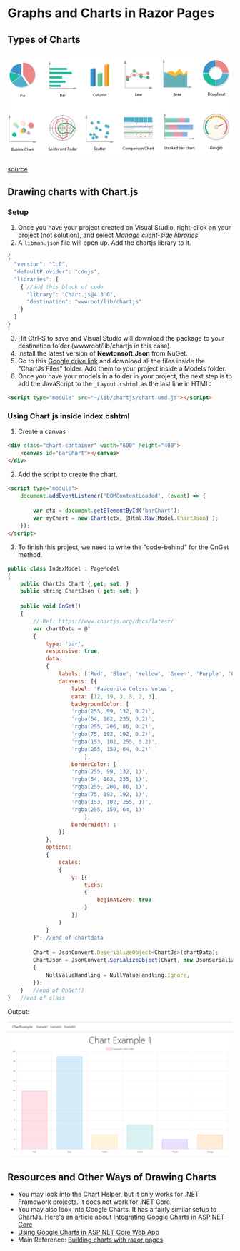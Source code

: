 # Graphs and Charts in Razor Pages

## Types of Charts
<img src="chart-types.png"></img>
<figcaption><a href="https://www.analyticsvidhya.com/blog/2021/08/8-essential-charts-you-must-know-to-excel-in-the-art-of-data-visualization/">source</a></figcaption>

## Drawing charts with Chart.js

### Setup
1. Once you have your project created on Visual Studio, right-click on your project (not solution), and select _Manage client-side libraries_
1. A `libman.json` file will open up. Add the chartjs library to it.

```js
{
  "version": "1.0",
  "defaultProvider": "cdnjs",
  "libraries": [
    { //add this block of code
      "library": "Chart.js@4.3.0",
      "destination": "wwwroot/lib/chartjs"
    }
  ]
}
```
3. Hit Ctrl-S to save and Visual Studio will download the package to your destination folder (wwwroot/lib/chartjs in this case).
4. Install the latest version of **Newtonsoft.Json** from NuGet.
5. Go to this [Google drive link](https://drive.google.com/drive/folders/1newlwaaepgWHAZVck18ejxcdue_2OmMa?usp=drive_link) and download all the files inside the "ChartJs Files" folder. Add them to your project inside a Models folder.
6. Once you have your models in a folder in your project, the next step is to add the JavaScript to the `_Layout.cshtml` as the last line in HTML:
```html
<script type="module" src="~/lib/chartjs/chart.umd.js"></script>
```

### Using Chart.js inside index.cshtml
1. Create a canvas
```html
<div class="chart-container" width="600" height="400">
    <canvas id="barChart"></canvas>
</div>
```
2. Add the script to create the chart. 
```html
<script type="module">
    document.addEventListener('DOMContentLoaded', (event) => {

        var ctx = document.getElementById('barChart');
        var myChart = new Chart(ctx, @Html.Raw(Model.ChartJson) );
    });
</script>
```
3. To finish this project, we need to write the "code-behind" for the OnGet method.

```js
public class IndexModel : PageModel
{
    public ChartJs Chart { get; set; }
    public string ChartJson { get; set; }

    public void OnGet()
    {
        // Ref: https://www.chartjs.org/docs/latest/
        var chartData = @"
        {
            type: 'bar',
            responsive: true,
            data:
            {
                labels: ['Red', 'Blue', 'Yellow', 'Green', 'Purple', 'Orange'],
                datasets: [{
                    label: 'Favourite Colors Votes',
                    data: [12, 19, 3, 5, 2, 3],
                    backgroundColor: [
                    'rgba(255, 99, 132, 0.2)',
                    'rgba(54, 162, 235, 0.2)',
                    'rgba(255, 206, 86, 0.2)',
                    'rgba(75, 192, 192, 0.2)',
                    'rgba(153, 102, 255, 0.2)',
                    'rgba(255, 159, 64, 0.2)'
                        ],
                    borderColor: [
                    'rgba(255, 99, 132, 1)',
                    'rgba(54, 162, 235, 1)',
                    'rgba(255, 206, 86, 1)',
                    'rgba(75, 192, 192, 1)',
                    'rgba(153, 102, 255, 1)',
                    'rgba(255, 159, 64, 1)'
                        ],
                    borderWidth: 1
                }]
            },  
            options:
            {
                scales:
                {
                    y: [{
                        ticks:
                        {
                            beginAtZero: true
                        }
                    }]
                }
            } 
        }"; //end of chartdata

        Chart = JsonConvert.DeserializeObject<ChartJs>(chartData);
        ChartJson = JsonConvert.SerializeObject(Chart, new JsonSerializerSettings
        {
            NullValueHandling = NullValueHandling.Ignore,
        });
    }   //end of OnGet()
}   //end of class
```

Output:

![Example Output](example_output.png)

## Resources and Other Ways of Drawing Charts
- You may look into the Chart Helper, but it only works for .NET Framework projects. It does not work for .NET Core.
- You may also look into Google Charts. It has a fairly similar setup to ChartJs. Here's an article about [Integrating Google Charts in ASP.NET Core](https://dotnetthoughts.net/integrating-google-charts-in-aspnet-core/)
- [Using Google Charts in ASP.NET Core Web App](https://www.youtube.com/watch?v=mksUls9fx-Q)
- Main Reference: [Building charts with razor pages](https://www.danylkoweb.com/Blog/aspnet-core-building-charts-with-razor-pages-QR)
